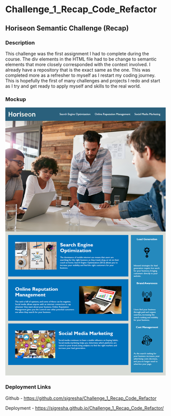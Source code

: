 # Challenge_1_Recap_Code_Refactor
## Horiseon Semantic Challenge (Recap)

### Description
This challenge was the first assignment I had to complete during the course. The div elements in the HTML file had to be change to semantic elements that more closely corresponded with the context involved.  I already have a repository that is the exact same as the one. This was completed more as a refresher to myself as I restart my coding journey. This is hopefully the first of many challenges and projects I redo and start as I try and get ready to apply myself and skills to the real world.

### Mockup

![alt horiseon website](assets/images/horiseon_mockup.png)

### Deployment Links
Github - https://github.com/sjgresha/Challenge_1_Recap_Code_Refactor

Deployment - https://sjgresha.github.io/Challenge_1_Recap_Code_Refactor/